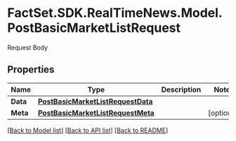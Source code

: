 # FactSet.SDK.RealTimeNews.Model.PostBasicMarketListRequest
Request Body

## Properties

Name | Type | Description | Notes
------------ | ------------- | ------------- | -------------
**Data** | [**PostBasicMarketListRequestData**](PostBasicMarketListRequestData.md) |  | 
**Meta** | [**PostBasicMarketListRequestMeta**](PostBasicMarketListRequestMeta.md) |  | [optional] 

[[Back to Model list]](../README.md#documentation-for-models) [[Back to API list]](../README.md#documentation-for-api-endpoints) [[Back to README]](../README.md)

